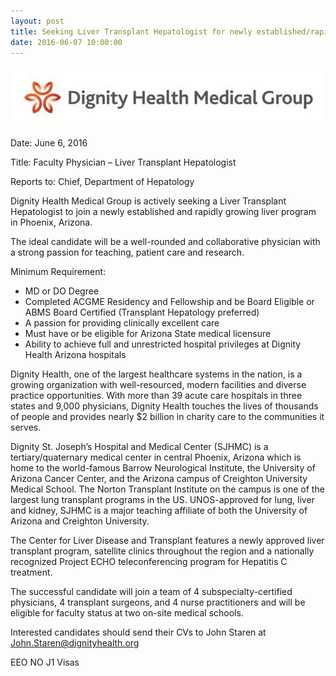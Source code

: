 ```yaml
---
layout: post
title: Seeking Liver Transplant Hepatologist for newly established/rapidly growing liver program (Phoenix, AZ)
date: 2016-06-07 10:00:00
---
```


![](/assets/images/seeking-liver-transplant-hepatologist-for-newly-established-rapidly-growing-liver-program-phoenix-az.jpg)

Date:   June 6, 2016                                              

Title:  Faculty Physician – Liver Transplant Hepatologist

Reports to: Chief, Department of Hepatology

Dignity Health Medical Group is actively seeking a Liver Transplant Hepatologist to join a newly established and rapidly growing liver program in Phoenix, Arizona.

The ideal candidate will be a well-rounded and collaborative physician with a strong passion for teaching, patient care and research.

Minimum Requirement:

- MD or DO Degree
- Completed ACGME Residency and Fellowship and be Board Eligible or ABMS Board Certified (Transplant Hepatology preferred)
- A passion for providing clinically excellent care
- Must have or be eligible for Arizona State medical licensure
- Ability to achieve full and unrestricted hospital privileges at Dignity Health Arizona hospitals

Dignity Health, one of the largest healthcare systems in the nation, is a growing organization with well-resourced, modern facilities and diverse practice opportunities. With more than 39 acute care hospitals in three states and 9,000 physicians, Dignity Health touches the lives of thousands of people and provides nearly $2 billion in charity care to the communities it serves.

Dignity St. Joseph’s Hospital and Medical Center (SJHMC) is a tertiary/quaternary medical center in central Phoenix, Arizona which is home to the world-famous Barrow Neurological Institute, the University of Arizona Cancer Center, and the Arizona campus of Creighton University Medical School.  The Norton Transplant Institute on the campus is one of the largest lung transplant programs in the US.  UNOS-approved for lung, liver and kidney, SJHMC is a major teaching affiliate of both the University of Arizona and Creighton University. 

The Center for Liver Disease and Transplant features a newly approved liver transplant program, satellite clinics throughout the region and a nationally recognized Project ECHO teleconferencing program for Hepatitis C treatment.

The successful candidate will join a team of 4 subspecialty-certified physicians, 4 transplant surgeons, and 4 nurse practitioners and will be eligible for faculty status at two on-site medical schools.

Interested candidates should send their CVs to John Staren at [John.Staren@dignityhealth.org](mailto:john.staren@dignityhealth.org)

EEO NO J1 Visas